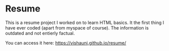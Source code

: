 # Resume

This is a resume project I worked on to learn HTML basics. It the first thing I have ever coded (apart from myspace of course). The information is outdated and not entierly factual.

You can access it here:
https://vishaunj.github.io/resume/
